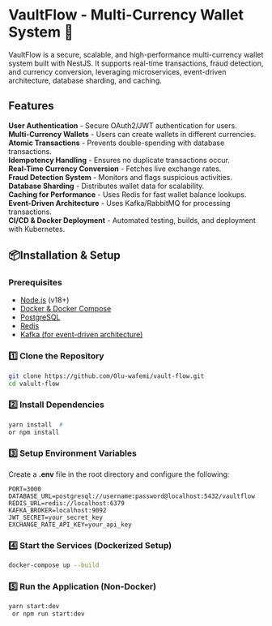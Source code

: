 # VaultFlow - Multi-Currency Wallet System 🏦

VaultFlow is a secure, scalable, and high-performance multi-currency wallet system built with NestJS. It supports real-time transactions, fraud detection, and currency conversion, leveraging microservices, event-driven architecture, database sharding, and caching.

## Features

**User Authentication** - Secure OAuth2/JWT authentication for users.  
**Multi-Currency Wallets** - Users can create wallets in different currencies.  
**Atomic Transactions** - Prevents double-spending with database transactions.  
**Idempotency Handling** - Ensures no duplicate transactions occur.  
**Real-Time Currency Conversion** - Fetches live exchange rates.  
**Fraud Detection System** - Monitors and flags suspicious activities.  
**Database Sharding** - Distributes wallet data for scalability.  
**Caching for Performance** - Uses Redis for fast wallet balance lookups.  
**Event-Driven Architecture** - Uses Kafka/RabbitMQ for processing transactions.  
**CI/CD & Docker Deployment** - Automated testing, builds, and deployment with Kubernetes.

## 📦Installation & Setup

### Prerequisites

- [Node.js](https://nodejs.org/) (v18+)
- [Docker & Docker Compose](https://www.docker.com/)
- [PostgreSQL](https://www.postgresql.org/)
- [Redis](https://redis.io/)
- [Kafka (for event-driven architecture)](https://kafka.apache.org/)

### 1️⃣ Clone the Repository

```sh
git clone https://github.com/Olu-wafemi/vault-flow.git
cd valult-flow
```

### 2️⃣ Install Dependencies

```sh
yarn install  #
or npm install
```

### 3️⃣ Setup Environment Variables

Create a **.env** file in the root directory and configure the following:

```env
PORT=3000
DATABASE_URL=postgresql://username:password@localhost:5432/vaultflow
REDIS_URL=redis://localhost:6379
KAFKA_BROKER=localhost:9092
JWT_SECRET=your_secret_key
EXCHANGE_RATE_API_KEY=your_api_key
```

### 4️⃣ Start the Services (Dockerized Setup)

```sh
docker-compose up --build
```

### 5️⃣ Run the Application (Non-Docker)

```sh
yarn start:dev
 or npm run start:dev
```
